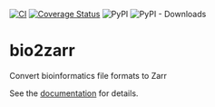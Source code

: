 [![CI](https://github.com/sgkit-dev/bio2zarr/actions/workflows/ci.yml/badge.svg?branch=main)](https://github.com/sgkit-dev/bio2zarr/actions/workflows/ci.yml)
[![Coverage Status](https://coveralls.io/repos/github/sgkit-dev/bio2zarr/badge.svg)](https://coveralls.io/github/sgkit-dev/bio2zarr)
![PyPI](https://img.shields.io/pypi/v/PACKAGE?label=pypi%20bio2zarr)
![PyPI - Downloads](https://img.shields.io/pypi/dm/bio2zarr)

# bio2zarr
Convert bioinformatics file formats to Zarr

See the [documentation](https://sgkit-dev.github.io/bio2zarr/) for details.
